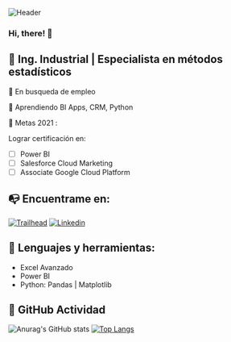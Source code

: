 ![Header](https://github.com/alvaro-alvarez-glez/icons/blob/main/bakground.jpg "Header")

### Hi, there! 👋

## :briefcase: Ing. Industrial | Especialista en métodos estadísticos

🔭 En busqueda de empleo 

🌱 Aprendiendo BI Apps, CRM, Python

:dart: Metas 2021 :

Lograr certificación en:

- [ ] Power BI
- [ ] Salesforce Cloud Marketing
- [ ] Associate Google Cloud Platform

## :mailbox_with_no_mail: Encuentrame en:
[![Trailhead][1.2]][1]    [![Linkedin][2.2]][2]

<!-- Icons -->
[1.2]: https://github.com/alvaro-alvarez-glez/icons/blob/main/salesforce.png
[2.2]: https://github.com/alvaro-alvarez-glez/icons/blob/main/linkedin.png

<!-- Links to your social media accounts -->
[1]: https://trailblazer.me/id/alvaroez
[2]: https://linkedin.com/in/alvaro-alvarez-glez

## :wrench: Lenguajes y herramientas:
- Excel Avanzado
- Power BI
- Python: Pandas | Matplotlib

## :vertical_traffic_light: GitHub Actividad

![Anurag's GitHub stats](https://github-readme-stats.vercel.app/api?username=alvaro-alvarez-glez&show_icons=true)
[![Top Langs](https://github-readme-stats.vercel.app/api/top-langs/?username=alvaro-alvarez-glez)](https://github.com/anuraghazra/github-readme-stats)
